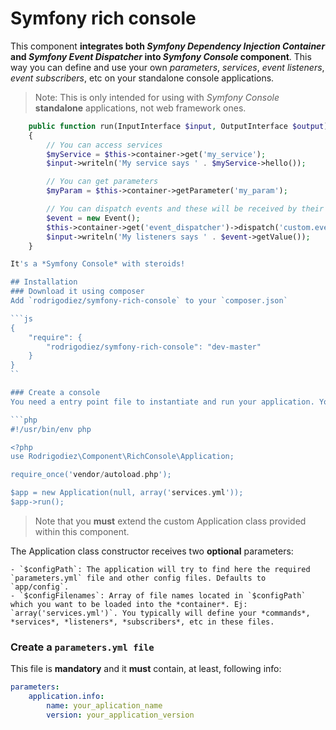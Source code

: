 # Symfony rich console
This component **integrates both *Symfony Dependency Injection Container* and *Symfony Event Dispatcher* into *Symfony Console* component**. This way you can define and use your own *parameters*, *services*, *event listeners*, *event subscribers*, etc on your standalone console applications.

> Note: This is only intended for using with *Symfony Console* **standalone** applications, not web framework ones.


```php
    public function run(InputInterface $input, OutputInterface $output)
    {
        // You can access services
        $myService = $this->container->get('my_service');
        $input->writeln('My service says ' . $myService->hello());

        // You can get parameters
        $myParam = $this->container->getParameter('my_param');

        // You can dispatch events and these will be received by their listeners / subscribers
        $event = new Event();
        $this->container->get('event_dispatcher')->dispatch('custom.event', $event);
        $input->writeln('My listeners says ' . $event->getValue());
    }

It's a *Symfony Console* with steroids!

## Installation
### Download it using composer
Add `rodrigodiez/symfony-rich-console` to your `composer.json`

```js
{
    "require": {
        "rodrigodiez/symfony-rich-console": "dev-master"
    }
}
``

### Create a console
You need a entry point file to instantiate and run your application. You can create it at `app/console`.

```php
#!/usr/bin/env php

<?php
use Rodrigodiez\Component\RichConsole\Application;

require_once('vendor/autoload.php');

$app = new Application(null, array('services.yml'));
$app->run();
```

> Note that you **must** extend the custom Application class provided within this component.

The Application class constructor receives two **optional** parameters:

    - `$configPath`: The application will try to find here the required `parameters.yml` file and other config files. Defaults to `app/config`.
    - `$configFilenames`: Array of file names located in `$configPath` which you want to be loaded into the *container*. Ej: `array('services.yml')`. You typically will define your *commands*, *services*, *listeners*, *subscribers*, etc in these files.

### Create a `parameters.yml file`
This file is **mandatory** and it **must** contain, at least, following info:

```yaml
parameters:
    application.info:
        name: your_aplication_name
        version: your_application_version
```

